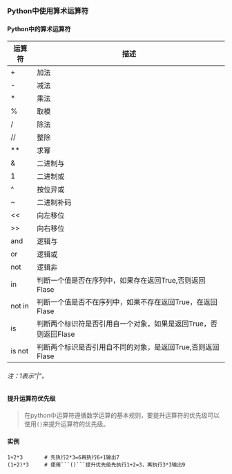 ### Python中使用算术运算符

#### Python中的算术运算符

|  运算符  |  描述  |
|----|----|
|  +  |  加法  |
|  -  |  减法   |
|  *  |  乘法  |
|  %  |  取模  |
|  /  |  除法  |
|  //  |  整除  |
|  **  |  求幂  |
|  &  |  二进制与  |
|  1  |  二进制或  |
|  ^  |  按位异或  |
|  ~  |  二进制补码  |
|  <<  |  向左移位  |
|  >>  |  向右移位  |
|  and  |  逻辑与  |
|  or  |  逻辑或  |
|  not  |  逻辑非  |
|  in  |  判断一个值是否在序列中，如果存在返回True,否则返回Flase  |
|  not in  |  判断一个值是否不在序列中，如果不存在返回True，在返回Flase  |
|  is  |  判断两个标识符是否引用自一个对象，如果是返回True，否则返回Flase  |
| is not  |  判断两个标识是否引用自不同的对象，是返回True,否则返回Flase  |

###### 注：1表示"|"。

#### 提升运算符优先级

> 在python中运算符遵循数学运算的基本规则，要提升运算符的优先级可以使用```()```来提升运算符的优先级。

#### 实例

```
1+2*3       # 先执行2*3=6再执行6+1输出7
(1+2)*3     # 使用```()```提升优先级先执行1+2=3，再执行3*3输出9
```